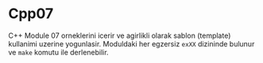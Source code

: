 # Cpp07

C++ Module 07 orneklerini icerir ve agirlikli olarak sablon (template) kullanimi uzerine yogunlasir. Moduldaki her egzersiz `exXX` dizininde bulunur ve `make` komutu ile derlenebilir.
